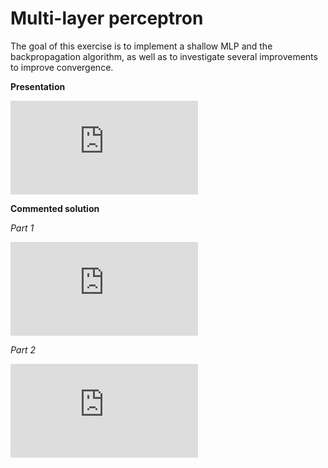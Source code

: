 # Multi-layer perceptron

The goal of this exercise is to implement a shallow MLP and the backpropagation algorithm, as well as to investigate several improvements to improve convergence.

**Presentation**

<div class="embed-container">
  <iframe src="https://www.youtube.com/embed/P_fKl9P7K-M" frameborder="0" allowfullscreen></iframe>
</div>

**Commented solution**

*Part 1*

<div class="embed-container">
  <iframe src="https://www.youtube.com/embed/EsUYGjzIgJc" frameborder="0" allowfullscreen></iframe>
</div>

*Part 2*

<div class="embed-container">
  <iframe src="https://www.youtube.com/embed/CKaTZcRH7tQ" frameborder="0" allowfullscreen></iframe>
</div>